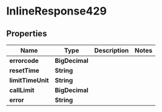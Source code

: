 

# InlineResponse429


## Properties

Name | Type | Description | Notes
------------ | ------------- | ------------- | -------------
**errorcode** | **BigDecimal** |  | 
**resetTime** | **String** |  | 
**limitTimeUnit** | **String** |  | 
**callLimit** | **BigDecimal** |  | 
**error** | **String** |  | 




